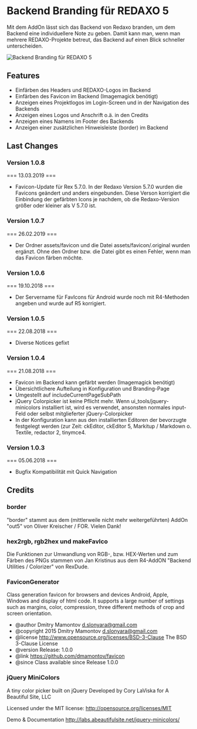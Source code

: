 Backend Branding für REDAXO 5
========================

Mit dem AddOn lässt sich das Backend von Redaxo branden, um dem Backend eine individuellere Note zu geben. Damit kann man, wenn man mehrere REDAXO-Projekte betreut, das Backend auf einen Blick schneller unterscheiden.

![Backend Branding für REDAXO 5](https://i.imgur.com/DS3zRxo.png "Backend Branding Redaxo 5")

Features
-------
* Einfärben des Headers und REDAXO-Logos im Backend
* Einfärben des Favicon im Backend (Imagemagick benötigt)
* Anzeigen eines Projektlogos im Login-Screen und in der Navigation des Backends
* Anzeigen eines Logos und Anschrift o.ä. in den Credits
* Anzeigen eines Namens im Footer des Backends 
* Anzeigen einer zusätzlichen Hinweisleiste (border) im Backend


Last Changes
-------
### Version 1.0.8 ####

=== 13.03.2019 ===
* Favicon-Update für Rex 5.7.0. In der Redaxo Version 5.7.0 wurden die Favicons geändert und anders eingebunden. Diese Verson korrigiert die Einbindung der gefärbten Icons je nachdem, ob die Redaxo-Version größer oder kleiner als V 5.7.0 ist.

### Version 1.0.7 ####

=== 26.02.2019 ===
* Der Ordner assets/favicon und die Datei assets/favicon/.original wurden ergänzt. Ohne den Ordner bzw. die Datei gibt es einen Fehler, wenn man das Favicon färben möchte.

### Version 1.0.6 ####

=== 19.10.2018 ===
* Der Servername für FavIcons für Android wurde noch mit R4-Methoden angeben und wurde auf R5 korrigiert.

### Version 1.0.5 ####

=== 22.08.2018 ===
* Diverse Notices gefixt

### Version 1.0.4 ####

=== 21.08.2018 ===
* Favicon im Backend kann gefärbt werden (Imagemagick benötigt)
* Übersichtlichere Aufteilung in Konfiguration und Branding-Page
* Umgestellt auf includeCurrentPageSubPath
* jQuery Colorpicker ist keine Pflicht mehr. Wenn ui_tools/jquery-minicolors installiert ist, wird es verwendet, ansonsten normales input-Feld oder selbst mitglieferter jQuery-Colorpicker
* In der Konfiguration kann aus den installierten Editoren der bevorzugte festgelegt werden (zur Zeit: ckEditor, ckEditor 5, Markitup / Markdown o. Textile, redactor 2, tinymce4.

### Version 1.0.3 ####

=== 05.06.2018 ===
* Bugfix Kompatibilität mit Quick Navigation


Credits
-------
### border ###
"border" stammt aus dem (mittlerweile nicht mehr weitergeführten) AddOn "out5" von Oliver Kreischer / FOR. Vielen Dank!

### hex2rgb, rgb2hex und makeFavIco ###
Die Funktionen zur Umwandlung von RGB-, bzw. HEX-Werten und zum Färben des PNGs stammen von Jan Kristinus aus dem R4-AddON "Backend Utilities / Colorizer" von RexDude.

### FaviconGenerator ###
Class generation favicon for browsers and devices Android, Apple, Windows and display of html code. It supports a large number of settings such as margins, color, compression, three different methods of crop and screen orientation.
* @author    Dmitry Mamontov <d.slonyara@gmail.com>
* @copyright 2015 Dmitry Mamontov <d.slonyara@gmail.com>
* @license   http://www.opensource.org/licenses/BSD-3-Clause  The BSD 3-Clause License
* @version   Release: 1.0.0
* @link      https://github.com/dmamontov/favicon
* @since     Class available since Release 1.0.0

### jQuery MiniColors ###
A tiny color picker built on jQuery
Developed by Cory LaViska for A Beautiful Site, LLC

Licensed under the MIT license: http://opensource.org/licenses/MIT

Demo & Documentation
http://labs.abeautifulsite.net/jquery-minicolors/


